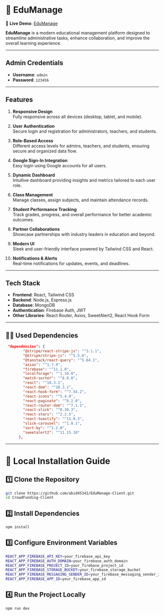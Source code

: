 # 🎉 EduManage
🚀 **Live Demo**: [EduManage](https://edumanage-f25f6.web.app/) 

**EduManage** is a modern educational management platform designed to streamline administrative tasks, enhance collaboration, and improve the overall learning experience.

---

## Admin Credentials
- **Username**: `admin`
- **Password**: `123456`

---

## Features
1. **Responsive Design**  
   Fully responsive across all devices (desktop, tablet, and mobile).

2. **User Authentication**  
   Secure login and registration for administrators, teachers, and students.

3. **Role-Based Access**  
   Different access levels for admins, teachers, and students, ensuring secure and organized data flow.

4. **Google Sign-In Integration**  
   Easy login using Google accounts for all users.

5. **Dynamic Dashboard**  
   Intuitive dashboard providing insights and metrics tailored to each user role.

6. **Class Management**  
   Manage classes, assign subjects, and maintain attendance records.

7. **Student Performance Tracking**  
   Track grades, progress, and overall performance for better academic outcomes.

8. **Partner Collaborations**  
   Showcase partnerships with industry leaders in education and beyond.

9. **Modern UI**  
   Sleek and user-friendly interface powered by Tailwind CSS and React.

10. **Notifications & Alerts**  
   Real-time notifications for updates, events, and deadlines.

---

## Tech Stack
- **Frontend**: React, Tailwind CSS
- **Backend**: Node.js, Express.js
- **Database**: MongoDB
- **Authentication**: Firebase Auth, JWT
- **Other Libraries**: React Router, Axios, SweetAlert2, React Hook Form

---
## 🧑‍💻 Used Dependencies 
```json
 "dependencies": {
        "@stripe/react-stripe-js": "^3.1.1",
        "@stripe/stripe-js": "^5.5.0",
        "@tanstack/react-query": "^5.64.1",
        "axios": "^1.7.9",
        "firebase": "^11.1.0",
        "localforage": "^1.10.0",
        "match-sorter": "^8.0.0",
        "react": "^18.3.1",
        "react-dom": "^18.3.1",
        "react-hook-form": "^7.54.2",
        "react-icons": "^5.4.0",
        "react-paginate": "^8.2.0",
        "react-router-dom": "^7.1.1",
        "react-slick": "^0.30.3",
        "react-stars": "^2.2.5",
        "react-toastify": "^11.0.3",
        "slick-carousel": "^1.8.1",
        "sort-by": "^1.2.0",
        "sweetalert2": "^11.15.10"
      },
```
---

# 🚀 Local Installation Guide

## **1️⃣ Clone the Repository**  
```sh
git clone https://github.com/abid45342/EduManage-Client.git
cd CrowdFunding-Client 
```
## **2️⃣ Install Dependencies**
```sh
npm install
```
## **3️⃣ Configure Environment Variables**
```sh
REACT_APP_FIREBASE_API_KEY=your_firebase_api_key
REACT_APP_FIREBASE_AUTH_DOMAIN=your_firebase_auth_domain
REACT_APP_FIREBASE_PROJECT_ID=your_firebase_project_id
REACT_APP_FIREBASE_STORAGE_BUCKET=your_firebase_storage_bucket
REACT_APP_FIREBASE_MESSAGING_SENDER_ID=your_firebase_messaging_sender_id
REACT_APP_FIREBASE_APP_ID=your_firebase_app_id
```
## **4️⃣ Run the Project Locally**
```sh
npm run dev
```







